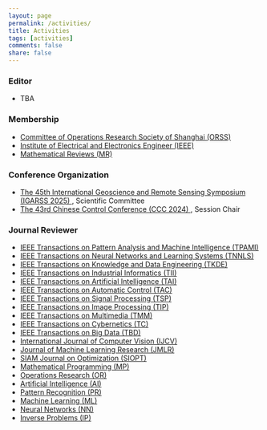 ```yaml
---
layout: page
permalink: /activities/
title: Activities
tags: [activities]
comments: false
share: false
---
```



### Editor
* TBA


### Membership
* <a href="http://www.shorsc.org.cn/" class="textlink" target="_blank">Committee of Operations Research Society of Shanghai (ORSS)</a> <br>
* <a href="https://www.ieee.org/" class="textlink" target="_blank">Institute of Electrical and Electronics Engineer (IEEE)</a> <br>
* <a href="https://www.ams.org/mr-database" class="textlink" target="_blank">Mathematical Reviews (MR)</a> <br>


### Conference Organization
* <a href="https://2025.ieeeigarss.org/" class="textlink" target="_blank">The 45th International Geoscience and Remote Sensing Symposium (IGARSS 2025) </a>, Scientific Committee
* <a href="https://ccc2024en.kust.edu.cn/" class="textlink" target="_blank">The 43rd Chinese Control Conference (CCC 2024) </a>, Session Chair




### Journal Reviewer
* <a href="https://ieeexplore.ieee.org/xpl/RecentIssue.jsp?punumber=34" class="textlink" target="_blank">IEEE Transactions on Pattern Analysis and Machine Intelligence (TPAMI)</a> <br>
* <a href="https://ieeexplore.ieee.org/xpl/RecentIssue.jsp?punumber=5962385" class="textlink" target="_blank">IEEE Transactions on Neural Networks and Learning Systems (TNNLS)</a> <br>
* <a href="https://ieeexplore.ieee.org/xpl/RecentIssue.jsp?punumber=69" class="textlink" target="_blank">IEEE Transactions on Knowledge and Data Engineering (TKDE)</a> <br>
* <a href="https://ieeexplore.ieee.org/xpl/RecentIssue.jsp?punumber=9424" class="textlink" target="_blank">IEEE Transactions on Industrial Informatics  (TII)</a> <br>
* <a href="https://ieeexplore.ieee.org/xpl/RecentIssue.jsp?punumber=9078688" class="textlink" target="_blank">IEEE Transactions on Artificial Intelligence  (TAI)</a> <br>
* <a href="https://ieeexplore.ieee.org/xpl/RecentIssue.jsp?punumber=9" class="textlink" target="_blank">IEEE Transactions on Automatic Control  (TAC)</a> <br>
* <a href="https://ieeexplore.ieee.org/xpl/RecentIssue.jsp?punumber=78" class="textlink" target="_blank">IEEE Transactions on Signal Processing  (TSP)</a> <br>
* <a href="https://ieeexplore.ieee.org/xpl/RecentIssue.jsp?punumber=83" class="textlink" target="_blank">IEEE Transactions on Image Processing  (TIP)</a> <br>
* <a href="https://ieeexplore.ieee.org/xpl/RecentIssue.jsp?punumber=6046" class="textlink" target="_blank">IEEE Transactions on Multimedia  (TMM)</a> <br>
* <a href="https://ieeexplore.ieee.org/xpl/RecentIssue.jsp?punumber=6221036" class="textlink" target="_blank">IEEE Transactions on Cybernetics  (TC)</a> <br>
* <a href="https://ieeexplore.ieee.org/xpl/RecentIssue.jsp?punumber=6687317" class="textlink" target="_blank">IEEE Transactions on Big Data  (TBD)</a> <br>
* <a href="https://link.springer.com/journal/11263" class="textlink" target="_blank">International Journal of Computer Vision  (IJCV)</a> <br>
* <a href="https://www.jmlr.org" class="textlink" target="_blank">Journal of Machine Learning Research  (JMLR)</a> <br>
* <a href="https://www.siam.org/publications/siam-journals/siam-journal-on-optimization/" class="textlink" target="_blank">SIAM Journal on Optimization (SIOPT)</a> <br>
* <a href="https://link.springer.com/journal/10107" class="textlink" target="_blank">Mathematical Programming (MP)</a> <br>
* <a href="https://pubsonline.informs.org/journal/opre" class="textlink" target="_blank">Operations Research (OR)</a> <br>
* <a href="https://www.sciencedirect.com/journal/artificial-intelligence" class="textlink" target="_blank">Artificial Intelligence (AI)</a> <br>
* <a href="https://www.sciencedirect.com/journal/pattern-recognition" class="textlink" target="_blank">Pattern Recognition (PR)</a> <br>
* <a href="https://link.springer.com/journal/10994" class="textlink" target="_blank">Machine Learning (ML)</a> <br>
* <a href="https://www.sciencedirect.com/journal/neural-networks" class="textlink" target="_blank">Neural Networks (NN)</a> <br>
* <a href="https://iopscience.iop.org/journal/0266-5611" class="textlink" target="_blank">Inverse Problems (IP)</a> <br>


